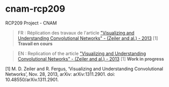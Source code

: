 # cnam-rcp209
RCP209 Project - CNAM

> FR : Réplication des travaux de l'article ["Visualizing and Understanding Convolutional Networks" - (Zeiler and al.) - 2013](http://arxiv.org/abs/1311.2901) \[1]
> **Travail en cours**

> EN : Replication of the article ["Visualizing and Understanding Convolutional Networks" - (Zeiler and al.) - 2013](http://arxiv.org/abs/1311.2901) \[1]
> **Work in progress**


\[1] M. D. Zeiler and R. Fergus, ‘Visualizing and Understanding Convolutional Networks’, Nov. 28, 2013, arXiv: arXiv:1311.2901. doi: 10.48550/arXiv.1311.2901.